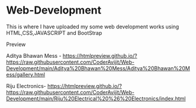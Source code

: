 # Web-Development
This is where I have uploaded my  some web development works using HTML,CSS,JAVASCRIPT and BootStrap

Preview

Aditya Bhawan Mess - 
https://htmlpreview.github.io/?https://raw.githubusercontent.com/CoderAvijit/Web-Development/main/Aditya%20Bhawan%20Mess/Aditya%20Bhawan%20Mess/gallery.html


Riju Electronics-
https://htmlpreview.github.io/?https://raw.githubusercontent.com/CoderAvijit/Web-Development/main/Riju%20Electrical%20%26%20Electronics/index.html
